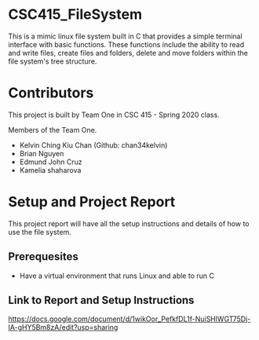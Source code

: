 # CSC415_FileSystem

This is a mimic linux file system built in C that provides a simple terminal interface with basic functions. These functions include the ability to read and write files, create files and folders, delete and move folders within the file system's tree structure.

# Contributors
This project is built by Team One in CSC 415 - Spring 2020 class.

Members of the Team One.
- Kelvin Ching Kiu Chan (Github: chan34kelvin)
- Brian Nguyen
- Edmund John Cruz
- Kamelia shaharova

# Setup and Project Report
This project report will have all the setup instructions and details of how to use the file system.

## Prerequesites

- Have a virtual environment that runs Linux and able to run C

## Link to Report and Setup Instructions

https://docs.google.com/document/d/1wikOor_PefkfDL1f-NuiSHlWGT75Dj-IA-gHY5Bm8zA/edit?usp=sharing
